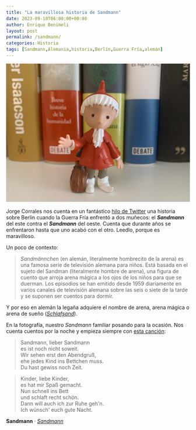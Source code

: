 ```yaml
---
title: "La maravillosa historia de Sandmann"
date: 2023-09-10T06:00:00+00:00
author: Enrique Benimeli
layout: post
permalink: /sandmann/
categories: Historia
tags: [Sandmann,Alemania,historia,Berlín,Guerra Fría,alemán]
---
```


[![image](assets/images/posts/2023/09/sandmann.jpg)]()

Jorge Corrales nos cuenta en un fantástico [hilo de Twitter](https://twitter.com/Yosoycorra/status/1699385619716194457) una historia sobre Berlin cuando la Guerra Fría enfrentó a dos muñecos: el ***Sandmann*** del este contra el ***Sandmann*** del oeste. Cuenta que durante años se enfrentaron hasta que uno acabó con el otro. Leedlo, porque es maravilloso.

Un poco de contexto:

> *Sandmännchen* (en alemán, literalmente hombrecito de la arena) es una famosa serie de televisión alemana para niños. Está basada en el sujeto del Sandman (literalmente hombre de arena), una figura de cuento que arroja arena mágica a los ojos de los niños para que se duerman. Los episodios se han emitido desde 1959 diariamente en varios canales de televisión alemana sobre las seis o siete de la tarde y se suponen ser cuentos para dormir.

Y por eso en alemán la legaña adquiere el nombre de arena, arena mágica o arena de sueño ([*Schlafsand*](https://dict.leo.org/alem%C3%A1n-espa%C3%B1ol/Schlafsand)).

En la fotografía, nuestro *Sandmann* familiar posando para la ocasión. Nos cuenta cuentos por la noche y empieza siempre con [esta canción](https://www.youtube.com/watch?v=T7z8Id9eJx0):

> Sandmann, lieber Sandmann  
es ist noch nicht soweit.  
Wir sehen erst den Abendgruß,  
ehe jedes Kind ins Bettchen muss.  
Du hast gewiss noch Zeit.  

> Kinder, liebe Kinder,  
es hat mir Spaß gemacht.  
Nun schnell ins Bett  
und schlaft recht schön.  
Dann will auch ich zur Ruhe geh'n.  
Ich wünsch' euch gute Nacht.  

**Sandmann** · [*Sandmann*](https://twitter.com/Yosoycorra/status/1699385619716194457)